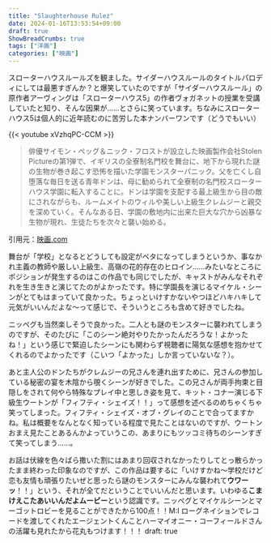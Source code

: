 ```yaml
---
title: "Slaughterhouse Rulez"
date: 2024-01-16T13:53:54+09:00
draft: true
ShowBreadCrumbs: true
tags: ["洋画"]
categories: ["映画"]
---
```


スローターハウスルールズを観ました。サイダーハウスルールのタイトルパロディにしては最悪すぎんか？と爆笑していたのですが「サイダーハウスルール」の原作者アーヴィングは「スローターハウス5」の作者ヴォガネットの授業を受講していたと知り、そんな因果が……とさらに笑っています。ちなみにスローターハウス5は個人的に近年読むのに苦労した本ナンバーワンです（どうでもいい）

{{< youtube xVzhqPC-CCM >}}

>俳優サイモン・ペッグ＆ニック・フロストが設立した映画製作会社Stolen Pictureの第1弾で、イギリスの全寮制名門校を舞台に、地下から現れた謎の生物が巻き起こす恐怖を描いた学園モンスターパニック。父を亡くし自堕落な毎日を送る青年ドンは、母に勧められて全寮制の名門校スローターハウス学園に転入することに。ドンは学園を支配する最上級生から目の敵にされながらも、ルームメイトのウィルや美しい上級生クレムジーと親交を深めていく。そんなある日、学園の敷地内に出来た巨大な穴から凶暴な生物が現れ、生徒たちを次々と襲い始める。

引用元：[映画.com](https://eiga.com/movie/92894/)

舞台が「学校」となるとどうしても設定がベタになってしまうというか、事なかれ主義の教師や厳しい上級生、高嶺の花的存在のヒロイン……みたいなところにポジションが発生するのはこの作品でも同じでしたが、キャストがみんなそれぞれを生き生きと演じてたのがよかったです。特に学園長を演じるマイケル・シーンがとてもはまっていて良かった。ちょっといけすかないやつほどハキハキして元気がいいんだよな〜って感じで、そういうところも含めて好きでしたね。

ニッペグも当然楽しそうで良かった。二人とも謎のモンスターに襲われてしまうのですが、そのたびに「このシーン絶対やりたかったんだろうな！よかったね！」という感じで緊迫したシーンにも関わらず視聴者に陽気な感想を抱かせてくれるのでよかったです（こいつ「よかった」しか言っていないな？）。

あと主人公のドンたちがクレムジーの兄さんを連れ出すために、兄さんの参加している秘密の宴を木陰から覗くシーンが好きでした。この兄さんが両手拘束と目隠しをされて何やら特殊なプレイ中と思しき姿を見て、キット・コナー演じる下級生ウートンが「フィフティ・シェイズ！！」って感想を述べるのめちゃくちゃ笑ってしまった。フィフティ・シェイズ・オブ・グレイのことで合ってますかね。私は概要をなんとなく知っている程度で見たことはないのですが、ウートンおまえ見たことあるんかよっていうこの、あまりにもツッコミ待ちのシーンすぎて笑ってしまう……。

お話は伏線を色々ばら撒いた割にはあまり回収されなかったりしてとっ散らかったまま終わった印象なのですが、この作品は要するに「いけすかね〜学校だけど恋も友情も頑張りたいぜと思ったら謎のモンスターにみんな襲われて**ウワーッ**！！」という、それが全てだということでいいんだと思います。いわゆる**こまけえこたあいいんだよムービー**という認識です。ニッペグとマイケルシーンとマーゴットロビーを見ることができたから100点！！M:I ローグネイションでレコードを渡してくれたエージェントくんことハーマイオニー・コーフィールドさんの活躍も見れたから花丸もつけます！！！
draft: true
